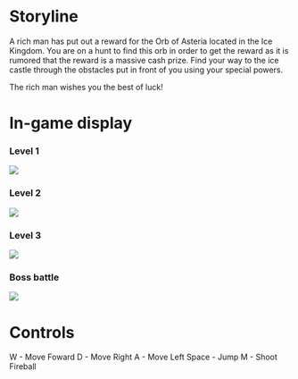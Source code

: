 # Storyline
A rich man has put out a reward for the Orb of Asteria located in the Ice Kingdom. You are on a hunt to find this orb 
in order to get the reward as it is rumored that the reward is a massive cash prize. Find your way to the ice castle through the obstacles put in front of you using your special powers. 

The rich man wishes you the best of luck!

# In-game display

### Level 1

![](displayAssets/level1)

### Level 2

![](displayAssets/level1)

### Level 3

![](displayAssets/level1)

### Boss battle

![](displayAssets/level1)

# Controls
W - Move Foward
D - Move Right
A - Move Left
Space - Jump 
M - Shoot Fireball
